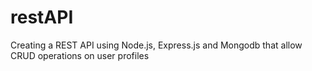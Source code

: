# restAPI
Creating a REST API using Node.js, Express.js and Mongodb that allow CRUD operations on user profiles
